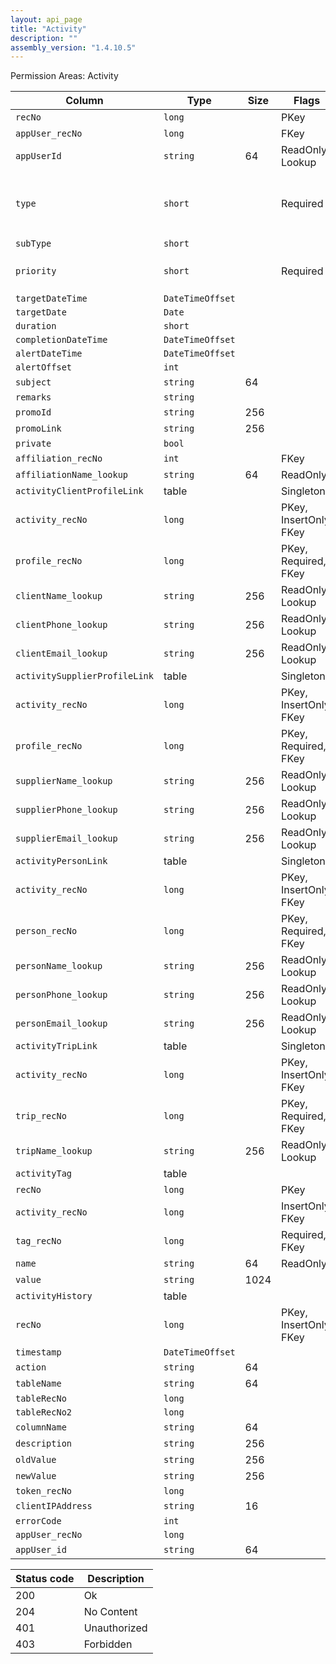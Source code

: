 ```yaml
---
layout: api_page
title: "Activity"
description: ""
assembly_version: "1.4.10.5"
---
```




Permission Areas: Activity

| Column | Type | Size | Flags | Table | Description |
| ------ | ---- | ---- | ----- | ----- | ----------- |
| `recNo` | `long` |  | PKey | `activity` | 
| `appUser_recNo` | `long` |  | FKey | `activity` | 
| `appUserId` | `string` | 64 | ReadOnly, Lookup | `activity` | 
| `type` | `short` |  | Required | `activity` | Task = 1, Appointment = 2, Note = 3, Promo = 4
| `subType` | `short` |  |  | `activity` | 
| `priority` | `short` |  | Required | `activity` | Low = 1, Medium = 2, High = 3
| `targetDateTime` | `DateTimeOffset` |  |  | `activity` | 
| `targetDate` | `Date` |  |  | `activity` | 
| `duration` | `short` |  |  | `activity` | 
| `completionDateTime` | `DateTimeOffset` |  |  | `activity` | 
| `alertDateTime` | `DateTimeOffset` |  |  | `activity` | 
| `alertOffset` | `int` |  |  | `activity` | 
| `subject` | `string` | 64 |  | `activity` | 
| `remarks` | `string` |  |  | `activity` | 
| `promoId` | `string` | 256 |  | `activity` | 
| `promoLink` | `string` | 256 |  | `activity` | 
| `private` | `bool` |  |  | `activity` | 
| `affiliation_recNo` | `int` |  | FKey | `activity` | 
| `affiliationName_lookup` | `string` | 64 | ReadOnly | `activity` | 
| `activityClientProfileLink ` | table |  | Singleton | `activity` | 
| `activity_recNo` | `long` |  | PKey, InsertOnly, FKey | `activityClientProfileLink` | 
| `profile_recNo` | `long` |  | PKey, Required, FKey | `activityClientProfileLink` | 
| `clientName_lookup` | `string` | 256 | ReadOnly, Lookup | `activityClientProfileLink` | 
| `clientPhone_lookup` | `string` | 256 | ReadOnly, Lookup | `activityClientProfileLink` | 
| `clientEmail_lookup` | `string` | 256 | ReadOnly, Lookup | `activityClientProfileLink` | 
| `activitySupplierProfileLink ` | table |  | Singleton | `activity` | 
| `activity_recNo` | `long` |  | PKey, InsertOnly, FKey | `activitySupplierProfileLink` | 
| `profile_recNo` | `long` |  | PKey, Required, FKey | `activitySupplierProfileLink` | 
| `supplierName_lookup` | `string` | 256 | ReadOnly, Lookup | `activitySupplierProfileLink` | 
| `supplierPhone_lookup` | `string` | 256 | ReadOnly, Lookup | `activitySupplierProfileLink` | 
| `supplierEmail_lookup` | `string` | 256 | ReadOnly, Lookup | `activitySupplierProfileLink` | 
| `activityPersonLink ` | table |  | Singleton | `activity` | 
| `activity_recNo` | `long` |  | PKey, InsertOnly, FKey | `activityPersonLink` | 
| `person_recNo` | `long` |  | PKey, Required, FKey | `activityPersonLink` | 
| `personName_lookup` | `string` | 256 | ReadOnly, Lookup | `activityPersonLink` | 
| `personPhone_lookup` | `string` | 256 | ReadOnly, Lookup | `activityPersonLink` | 
| `personEmail_lookup` | `string` | 256 | ReadOnly, Lookup | `activityPersonLink` | 
| `activityTripLink ` | table |  | Singleton | `activity` | 
| `activity_recNo` | `long` |  | PKey, InsertOnly, FKey | `activityTripLink` | 
| `trip_recNo` | `long` |  | PKey, Required, FKey | `activityTripLink` | 
| `tripName_lookup` | `string` | 256 | ReadOnly, Lookup | `activityTripLink` | 
| `activityTag ` | table |  |  | `activity` | 
| `recNo` | `long` |  | PKey | `activityTag` | 
| `activity_recNo` | `long` |  | InsertOnly, FKey | `activityTag` | 
| `tag_recNo` | `long` |  | Required, FKey | `activityTag` | 
| `name` | `string` | 64 | ReadOnly | `activityTag` | 
| `value` | `string` | 1024 |  | `activityTag` | 
| `activityHistory ` | table |  |  | `activity` | 
| `recNo` | `long` |  | PKey, InsertOnly, FKey | `history` | 
| `timestamp` | `DateTimeOffset` |  |  | `history` | 
| `action` | `string` | 64 |  | `history` | 
| `tableName` | `string` | 64 |  | `history` | 
| `tableRecNo` | `long` |  |  | `history` | 
| `tableRecNo2` | `long` |  |  | `history` | 
| `columnName` | `string` | 64 |  | `history` | 
| `description` | `string` | 256 |  | `history` | 
| `oldValue` | `string` | 256 |  | `history` | 
| `newValue` | `string` | 256 |  | `history` | 
| `token_recNo` | `long` |  |  | `history` | 
| `clientIPAddress` | `string` | 16 |  | `history` | 
| `errorCode` | `int` |  |  | `history` | 
| `appUser_recNo` | `long` |  |  | `history` | 
| `appUser_id` | `string` | 64 |  | `history` | 

| Status code | Description |
| ----------- | ----------- |
| 200 | Ok |
| 204 | No Content |
| 401 | Unauthorized |
| 403 | Forbidden |


